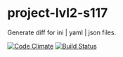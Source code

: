 # project-lvl2-s117
Generate diff for ini | yaml | json files.

[![Code Climate](https://codeclimate.com/github/mn13/project-lvl2-s117/badges/gpa.svg)](https://codeclimate.com/github/mn13/project-lvl2-s117)
[![Build Status](https://travis-ci.org/mn13/project-lvl2-s117.svg?branch=master)](https://travis-ci.org/mn13/project-lvl2-s117)
